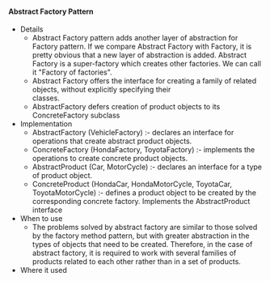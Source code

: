 #### Abstract Factory Pattern
  - Details
      - Abstract Factory pattern adds another layer of abstraction for Factory pattern. If we compare Abstract Factory with
        Factory, it is pretty obvious that a new layer of abstraction is added. Abstract Factory is a super-factory which
        creates other factories. We can call it "Factory of factories".
      - Abstract Factory offers the interface for creating a family of related objects, without explicitly specifying their  
        classes.
      - AbstractFactory defers creation of product objects to its ConcreteFactory subclass
  - Implementation
  	  - AbstractFactory (VehicleFactory) :- declares an interface for operations that create abstract product objects.
      - ConcreteFactory (HondaFactory, ToyotaFactory) :- implements the operations to create concrete product objects.
      - AbstractProduct (Car, MotorCycle) :- declares an interface for a type of product object.
      - ConcreteProduct (HondaCar, HondaMotorCycle, ToyotaCar, ToyotaMotorCycle) :- defines a product object to be
        created by the corresponding concrete factory. Implements the AbstractProduct interface
  - When to use
      - The problems solved by abstract factory are similar to those solved by the factory method pattern, but with greater abstraction in the types of objects that need to be created. Therefore, in the case of abstract factory, it is required to work with several families of products related to each other rather than in a set of products.
  - Where it used
